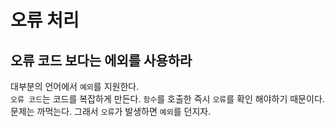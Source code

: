 # 오류 처리
## 오류 코드 보다는 에외를 사용하라
대부분의 언어에서 `예외`를 지원한다.<br/>
`오류 코드`는 코드를 복잡하게 만든다. `함수`를 호출한 즉시 `오류`를 확인 해야하기 때문이다. <br/>
문제는 까먹는다. 그래서 `오류`가 발생하면 `예외`를 던지자. 
